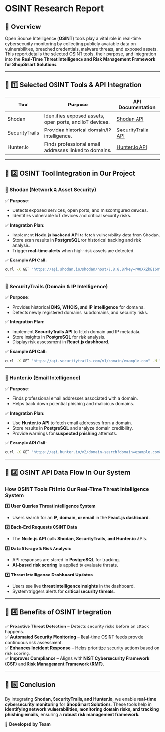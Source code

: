 # OSINT Research Report

## **📌 Overview**

Open Source Intelligence (**OSINT**) tools play a vital role in real-time cybersecurity monitoring by collecting publicly available data on vulnerabilities, breached credentials, malware threats, and exposed assets. This report details the selected OSINT tools, their purpose, and integration into the **Real-Time Threat Intelligence and Risk Management Framework for ShopSmart Solutions**.

---

## **📌 1️⃣ Selected OSINT Tools & API Integration**

| **Tool**       | **Purpose**                                             | **API Documentation**                                     |
| -------------- | ------------------------------------------------------- | --------------------------------------------------------- |
| Shodan         | Identifies exposed assets, open ports, and IoT devices. | [Shodan API](https://developer.shodan.io/)                |
| SecurityTrails | Provides historical domain/IP intelligence.             | [SecurityTrails API](https://securitytrails.com/corp/api) |
| Hunter.io      | Finds professional email addresses linked to domains.   | [Hunter.io API](https://hunter.io/api)                    |

---

## **📌 2️⃣ OSINT Tool Integration in Our Project**

### **🔹 Shodan (Network & Asset Security)**

✅ **Purpose:**

- Detects exposed services, open ports, and misconfigured devices.
- Identifies vulnerable IoT devices and critical security risks.

✅ **Integration Plan:**

- Implement **Node.js backend API** to fetch vulnerability data from Shodan.
- Store scan results in **PostgreSQL** for historical tracking and risk analysis.
- Trigger **real-time alerts** when high-risk assets are detected.

✅ **Example API Call:**

```bash
curl -X GET "https://api.shodan.io/shodan/host/8.8.8.8?key=rU0XkZkEI6XYUbFzyW5mPxDTFjrWScJr"
```

---

### **🔹 SecurityTrails (Domain & IP Intelligence)**

✅ **Purpose:**

- Provides historical **DNS, WHOIS, and IP intelligence** for domains.
- Detects newly registered domains, subdomains, and security risks.

✅ **Integration Plan:**

- Implement **SecurityTrails API** to fetch domain and IP metadata.
- Store insights in **PostgreSQL** for risk analysis.
- Display risk assessment in **React.js dashboard**.

✅ **Example API Call:**

```bash
curl -X GET "https://api.securitytrails.com/v1/domain/example.com" -H "APIKEY: iE5BPVKLauxJlP7z7pHymqdWbH-_0eGB"
```

---

### **🔹 Hunter.io (Email Intelligence)**

✅ **Purpose:**

- Finds professional email addresses associated with a domain.
- Helps track down potential phishing and malicious domains.

✅ **Integration Plan:**

- Use **Hunter.io API** to fetch email addresses from a domain.
- Store results in **PostgreSQL** and analyze domain credibility.
- Provide warnings for **suspected phishing** attempts.

✅ **Example API Call:**

```bash
curl -X GET "https://api.hunter.io/v2/domain-search?domain=example.com&api_key=17c24cc2d1ea9db249ce1b24ff5d03b0e42229ea"
```

---

## **📌 3️⃣ OSINT API Data Flow in Our System**

### **How OSINT Tools Fit Into Our Real-Time Threat Intelligence System**

**1️⃣ User Queries Threat Intelligence System**

- Users search for an **IP, domain, or email** in the **React.js dashboard**.

**2️⃣ Back-End Requests OSINT Data**

- The **Node.js API** calls **Shodan, SecurityTrails, and Hunter.io** APIs.

**3️⃣ Data Storage & Risk Analysis**

- API responses are stored in **PostgreSQL** for tracking.
- **AI-based risk scoring** is applied to evaluate threats.

**4️⃣ Threat Intelligence Dashboard Updates**

- Users see live **threat intelligence insights** in the dashboard.
- System triggers alerts for **critical security threats**.

---

## **📌 4️⃣ Benefits of OSINT Integration**

✅ **Proactive Threat Detection** – Detects security risks before an attack happens.\
✅ **Automated Security Monitoring** – Real-time OSINT feeds provide continuous risk assessment.\
✅ **Enhances Incident Response** – Helps prioritize security actions based on risk scoring.\
✅ **Improves Compliance** – Aligns with **NIST Cybersecurity Framework (CSF)** and **Risk Management Framework (RMF)**.

---

## **📌 5️⃣ Conclusion**

By integrating **Shodan, SecurityTrails, and Hunter.io**, we enable **real-time cybersecurity monitoring** for **ShopSmart Solutions**. These tools help in **identifying network vulnerabilities, monitoring domain risks, and tracking phishing emails**, ensuring a **robust risk management framework**.

🚀 **Developed by Team**


